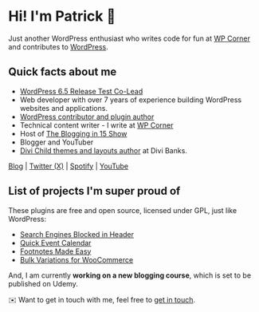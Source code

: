 # Hi! I'm Patrick 👋

Just another WordPress enthusiast who writes code for fun at [WP Corner](https://github.com/wpcorner) and contributes to [WordPress](https://github.com/WordPress).

## Quick facts about me

- [WordPress 6.5 Release Test Co-Lead](https://make.wordpress.org/core/2024/01/18/wordpress-6-5-release-squad-formation/)
- Web developer with over 7 years of experience building WordPress websites and applications.
- [WordPress contributor and plugin author](https://profiles.wordpress.org/lumiblog/)
- Technical content writer - I write at [WP Corner](https://wpcorner.co/author/patrick-l/)
- Host of [The Blogging in 15 Show](https://open.spotify.com/show/3sa1i8q68WebapXtH23iP3)
- Blogger and YouTuber
- [Divi Child themes and layouts author](https://www.elegantthemes.com/marketplace/author/divi-banks/) at Divi Banks.

[Blog](https://wpcorner.co) | [Twitter (X)](https://wpcorner.co/author/patrick-l/www.twitter.com/lumiblog) | [Spotify](https://open.spotify.com/show/3sa1i8q68WebapXtH23iP3) | [YouTube](https://www.youtube.com/channel/UC_IqyE0Y8Ey3CytcoXiQTMQ)

## List of projects I'm super proud of

These plugins are free and open source, licensed under GPL, just like WordPress:

- [Search Engines Blocked in Header](https://wordpress.org/plugins/search-engines-blocked-in-header/)
- [Quick Event Calendar](https://wordpress.org/plugins/quick-event-calendar/)
- [Footnotes Made Easy](https://wordpress.org/plugins/footnotes-made-easy/)
- [Bulk Variations for WooCommerce](https://wordpress.org/plugins/bulk-variations-for-woocommerce/)

And, I am currently **working on a new blogging course**, which is set to be published on Udemy. 

✉️ Want to get in touch with me, feel free to [get in touch](https://wpcorner.co/contact/). 
